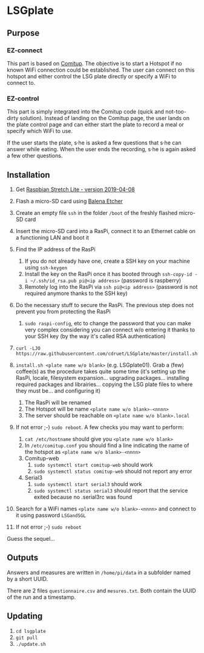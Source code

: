# LSGplate

## Purpose ##

### EZ-connect ###

This part is based on [Comitup](https://davesteele.github.io/comitup/). The objective is to start a Hotspot if no known WiFi connection could be established. The user can connect on this hotspot and either control the LSG plate directly or specify a WiFi to connect to.

### EZ-control ###

This part is simply integrated into the Comitup code (quick and not-too-dirty solution). Instead of landing on the Comitup page, the user lands on the plate control page and can either start the plate to record a meal or specify which WiFi to use.

If the user starts the plate, s&middot;he is asked a few questions that s&middot;he can answer while eating. When the user ends the recording, s&middot;he is again asked a few other questions.

## Installation ##

1. Get [Raspbian Stretch Lite - version 2019-04-08](https://downloads.raspberrypi.org/raspbian_lite/images/raspbian_lite-2019-04-09/2019-04-08-raspbian-stretch-lite.zip)
2. Flash a micro-SD card using [Balena Etcher](https://www.balena.io/etcher/)
3. Create an empty file `ssh` in the folder `/boot` of the freshly flashed micro-SD card
4. Insert the micro-SD card into a RasPi, connect it to an Ethernet cable on a functioning LAN and boot it
5. Find the IP address of the RasPi
    1. If you do not already have one, create a SSH key on your machine using `ssh-keygen`
    2. Install the key on the RasPi once it has booted through `ssh-copy-id -i ~/.ssh/id_rsa.pub pi@<ip address>` (password is raspberry)
    3. Remotely log into the RasPi via `ssh pi@<ip address>` (password is not required anymore thanks to the SSH key)

6. Do the necessary stuff to secure the RasPi. The previous step does not prevent you from protecting the RasPi
    1. `sudo raspi-config`, etc to change the password that you can make very complex considering you can connect w/o entering it thanks to your SSH key (by the way 
it's called RSA authentication)
7. `curl -LJO https://raw.githubusercontent.com/cdruet/LSGplate/master/install.sh`
8. `install.sh <plate name w/o blank>` (e.g. LSGplate01). Grab a (few) coffee(s) as the procedure takes quite some time (it's setting up the RasPi, locale, filesystem expansion... upgrading packages... installing required packages and librairies... copying the LSG plate files to where they must be... and configuring it)
    1. The RasPi will be renamed
    2. The Hotspot will be name `<plate name w/o blank>-<nnnn>`
    3. The server should be reachable on `<plate name w/o blank>.local`
9. If not error ;-) `sudo reboot`. A few checks you may want to perform:
    1. `cat /etc/hostname` should give you `<plate name w/o blank>`
    2. In `/etc/comitup.conf` you should find a line indicating the name of the hotspot as `<plate name w/o blank>-<nnnn>`
    3. Comitup-web
        1. `sudo systemctl start comitup-web` should work
        2. `sudo systemctl status comitup-web` should not report any error
    4. Serial3
        1. `sudo systemctl start serial3` should work
        2. `sudo systemctl status serial3` should report that the service exited because no .serial3rc was found
10. Search for a WiFi names `<plate name w/o blank>-<nnnn>` and connect to it using password `LSGandSGL`
11. If not error ;-) `sudo reboot`

Guess the sequel...

## Outputs ##

Answers and measures are written in `/home/pi/data` in a subfolder named by a short UUID. 

There are 2 files `questionnaire.csv` and `mesures.txt`. Both contain the UUID of the run and a timestamp.

## Updating ##

1. `cd lsgplate`
2. `git pull`
3. `./update.sh`

